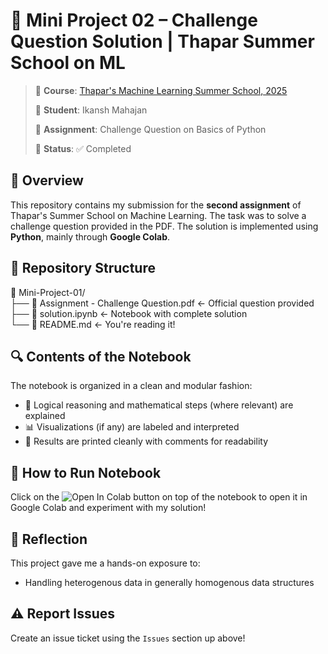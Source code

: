 # 🧠 Mini Project 02 – Challenge Question Solution | Thapar Summer School on ML

> 📅 **Course**: [Thapar's Machine Learning Summer School, 2025](https://www.thaparsummerschool.com/)
> 
> 👤 **Student**: Ikansh Mahajan
> 
> 📝 **Assignment**: Challenge Question on Basics of Python
> 
> 📁 **Status**: ✅ Completed

## 📌 Overview

This repository contains my submission for the **second assignment** of Thapar's Summer School on Machine Learning. The task was to solve a challenge question provided in the PDF. The solution is implemented using **Python**, mainly through **Google Colab**.

## 📂 Repository Structure
📁 Mini-Project-01/<br>
├── 📄 Assignment - Challenge Question.pdf ← Official question provided<br>
├── 📓 solution.ipynb ← Notebook with complete solution<br>
└── 📄 README.md ← You're reading it!<br>

## 🔍 Contents of the Notebook
The notebook is organized in a clean and modular fashion:
- 🧠 Logical reasoning and mathematical steps (where relevant) are explained  
- 📊 Visualizations (if any) are labeled and interpreted  
- 🧪 Results are printed cleanly with comments for readability  

## 🚀 How to Run Notebook
Click on the  <img src="https://colab.research.google.com/assets/colab-badge.svg" alt="Open In Colab">  button on top of the notebook to open it in Google Colab and experiment with my solution!

## 🧾 Reflection
This project gave me a hands-on exposure to:
- Handling heterogenous data in generally homogenous data structures

## ⚠️ Report Issues
Create an issue ticket using the `Issues` section up above!
